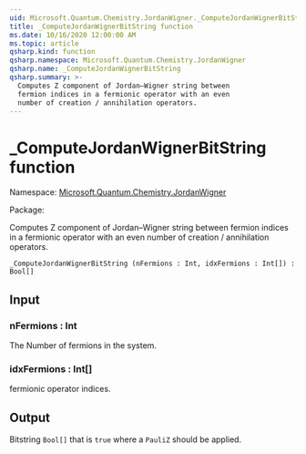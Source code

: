 ```yaml
---
uid: Microsoft.Quantum.Chemistry.JordanWigner._ComputeJordanWignerBitString
title: _ComputeJordanWignerBitString function
ms.date: 10/16/2020 12:00:00 AM
ms.topic: article
qsharp.kind: function
qsharp.namespace: Microsoft.Quantum.Chemistry.JordanWigner
qsharp.name: _ComputeJordanWignerBitString
qsharp.summary: >-
  Computes Z component of Jordan–Wigner string between
  fermion indices in a fermionic operator with an even
  number of creation / annihilation operators.
---
```


# _ComputeJordanWignerBitString function

Namespace: [Microsoft.Quantum.Chemistry.JordanWigner](xref:Microsoft.Quantum.Chemistry.JordanWigner)

Package: [](https://nuget.org/packages/)


Computes Z component of Jordan–Wigner string betweenfermion indices in a fermionic operator with an evennumber of creation / annihilation operators.

```Q#
_ComputeJordanWignerBitString (nFermions : Int, idxFermions : Int[]) : Bool[]
```


## Input

### nFermions : Int

The Number of fermions in the system.


### idxFermions : Int[]

fermionic operator indices.



## Output

Bitstring `Bool[]` that is `true` where a `PauliZ` should be applied.
